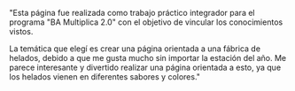 "Esta página fue realizada como trabajo práctico integrador para el programa "BA Multiplica 2.0" con el objetivo de vincular los conocimientos vistos.

La temática que elegí es crear una página orientada a una fábrica de helados, debido a que me gusta mucho sin importar la estación del año. Me parece interesante y divertido realizar una página orientada a esto, ya que los helados vienen en diferentes sabores y colores."
